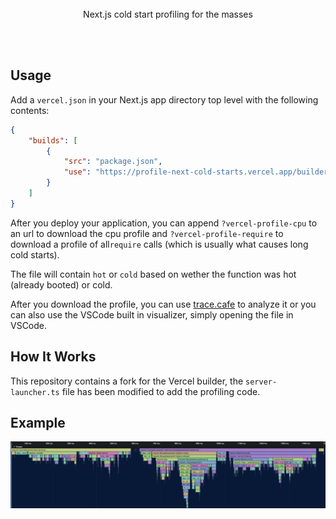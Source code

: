 <div align='center'>
    <br/>
    <br/>
    <br/>
    <p>Next.js cold start profiling for the masses</p>
    <br/>
    <br/>
</div>

## Usage

Add a `vercel.json` in your Next.js app directory top level with the following contents:

```json
{
    "builds": [
        {
            "src": "package.json",
            "use": "https://profile-next-cold-starts.vercel.app/builder.tgz"
        }
    ]
}
```

After you deploy your application, you can append `?vercel-profile-cpu` to an url to download the cpu profile and `?vercel-profile-require` to download a profile of all`require` calls (which is usually what causes long cold starts).

The file will contain `hot` or `cold` based on wether the function was hot (already booted) or cold.

After you download the profile, you can use [trace.cafe](https://trace.cafe) to analyze it or you can also use the VSCode built in visualizer, simply opening the file in VSCode.

## How It Works

This repository contains a fork for the Vercel builder, the `server-launcher.ts` file has been modified to add the profiling code.

## Example

![](./example-flamegraph.png)

